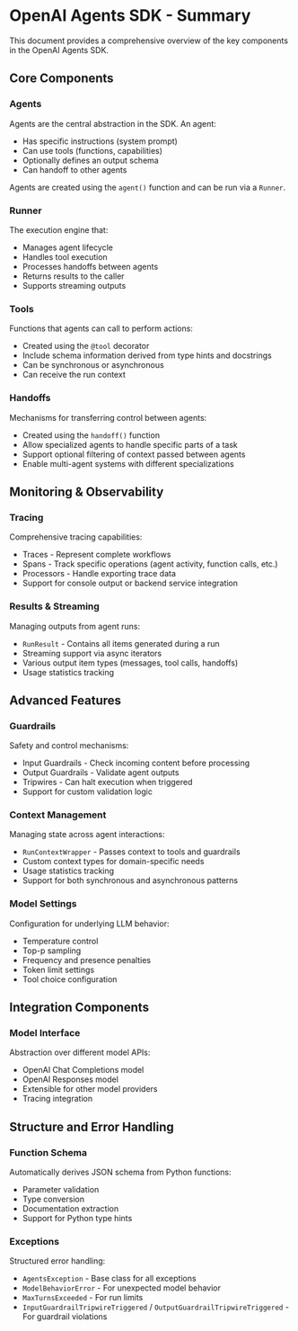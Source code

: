 # OpenAI Agents SDK - Summary

This document provides a comprehensive overview of the key components in the OpenAI Agents SDK.

## Core Components

### Agents

Agents are the central abstraction in the SDK. An agent:
- Has specific instructions (system prompt)
- Can use tools (functions, capabilities)
- Optionally defines an output schema
- Can handoff to other agents

Agents are created using the `agent()` function and can be run via a `Runner`.

### Runner

The execution engine that:
- Manages agent lifecycle
- Handles tool execution
- Processes handoffs between agents
- Returns results to the caller
- Supports streaming outputs

### Tools

Functions that agents can call to perform actions:
- Created using the `@tool` decorator
- Include schema information derived from type hints and docstrings
- Can be synchronous or asynchronous
- Can receive the run context

### Handoffs

Mechanisms for transferring control between agents:
- Created using the `handoff()` function
- Allow specialized agents to handle specific parts of a task
- Support optional filtering of context passed between agents
- Enable multi-agent systems with different specializations

## Monitoring & Observability

### Tracing

Comprehensive tracing capabilities:
- Traces - Represent complete workflows
- Spans - Track specific operations (agent activity, function calls, etc.)
- Processors - Handle exporting trace data
- Support for console output or backend service integration

### Results & Streaming

Managing outputs from agent runs:
- `RunResult` - Contains all items generated during a run
- Streaming support via async iterators
- Various output item types (messages, tool calls, handoffs)
- Usage statistics tracking

## Advanced Features

### Guardrails

Safety and control mechanisms:
- Input Guardrails - Check incoming content before processing
- Output Guardrails - Validate agent outputs
- Tripwires - Can halt execution when triggered
- Support for custom validation logic

### Context Management

Managing state across agent interactions:
- `RunContextWrapper` - Passes context to tools and guardrails
- Custom context types for domain-specific needs
- Usage statistics tracking
- Support for both synchronous and asynchronous patterns

### Model Settings

Configuration for underlying LLM behavior:
- Temperature control
- Top-p sampling
- Frequency and presence penalties
- Token limit settings
- Tool choice configuration

## Integration Components

### Model Interface

Abstraction over different model APIs:
- OpenAI Chat Completions model
- OpenAI Responses model
- Extensible for other model providers
- Tracing integration

## Structure and Error Handling

### Function Schema

Automatically derives JSON schema from Python functions:
- Parameter validation
- Type conversion
- Documentation extraction
- Support for Python type hints

### Exceptions

Structured error handling:
- `AgentsException` - Base class for all exceptions
- `ModelBehaviorError` - For unexpected model behavior
- `MaxTurnsExceeded` - For run limits
- `InputGuardrailTripwireTriggered` / `OutputGuardrailTripwireTriggered` - For guardrail violations
